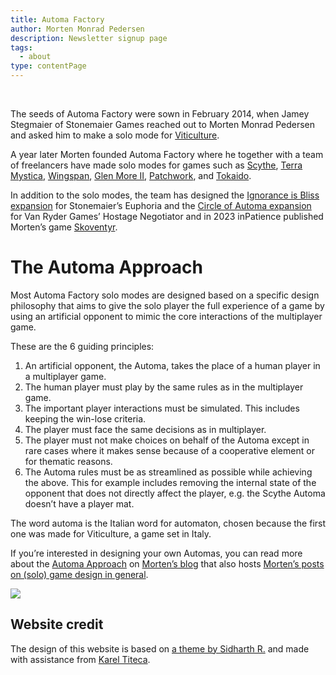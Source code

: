```yaml
---
title: Automa Factory
author: Morten Monrad Pedersen
description: Newsletter signup page
tags:
  - about
type: contentPage
---
```


<br/>

The seeds of Automa Factory were sown in February 2014, when Jamey Stegmaier of Stonemaier Games reached out to Morten Monrad Pedersen and asked him to make a solo mode for [Viticulture](https://boardgamegeek.com/boardgame/128621/viticulture).

A year later Morten founded Automa Factory where he together with a team of freelancers have made solo modes for games such as [Scythe](https://boardgamegeek.com/boardgame/169786/scythe), [Terra Mystica](https://boardgamegeek.com/boardgame/120677/terra-mystica), [Wingspan](https://boardgamegeek.com/boardgame/266192/wingspan), [Glen More II](https://boardgamegeek.com/boardgame/265188/glen-more-ii-chronicles), [Patchwork](https://boardgamegeek.com/boardgame/163412/patchwork), and [Tokaido](https://boardgamegeek.com/boardgame/123540/tokaido).

In addition to the solo modes, the team has designed the [Ignorance is Bliss expansion](https://boardgamegeek.com/boardgame/271664/euphoria-ignorance-is-bliss) for Stonemaier’s 
Euphoria and the [Circle of Automa expansion](https://boardgamegeek.com/boardgame/205050/hostage-negotiator-abductor-pack-5) for Van Ryder Games’ Hostage Negotiator and in 2023 inPatience published Morten’s game [Skoventyr](https://boardgamegeek.com/boardgame/366322/skoventyr).

# The Automa Approach

Most Automa Factory solo modes are designed based on a specific design philosophy that aims to give the solo player the full experience of a game by using an artificial opponent to mimic the core interactions of the multiplayer game.

These are the 6 guiding principles:
1. An artificial opponent, the Automa, takes the place of a human player in a multiplayer game.
1. The human player must play by the same rules as in the multiplayer game.
1. The important player interactions must be simulated. This includes keeping the win-lose criteria.
1. The player must face the same decisions as in multiplayer.
1. The player must not make choices on behalf of the Automa except in rare cases where it makes sense because of a cooperative element or for thematic reasons.
1. The Automa rules must be as streamlined as possible while achieving the above. This for example includes removing the internal state of the opponent that does not directly affect the player, e.g. the Scythe Automa doesn’t have a player mat.

The word automa is the Italian word for automaton, chosen because the first one was made for Viticulture, a game set in Italy.

If you’re interested in designing your own Automas, you can read more about the [Automa Approach](https://boardgamegeek.com/blog/2414/thematic-solitaires-for-the-spare-time-challenged?blogcategoryid=3785&sort=oldest) on [Morten’s blog](https://boardgamegeek.com/blog/2414/thematic-solitaires-for-the-spare-time-challenged) that also hosts [Morten’s posts on (solo) game design in general](https://boardgamegeek.com/blog/2414/thematic-solitaires-for-the-spare-time-challenged?blogcategoryid=2908).

![](images/afLogo.png)

## Website credit

The design of this website is based on [a theme by Sidharth R.](https://hba.sid.one/) and made with assistance from [Karel Titeca](https://bortbortbort.be/).